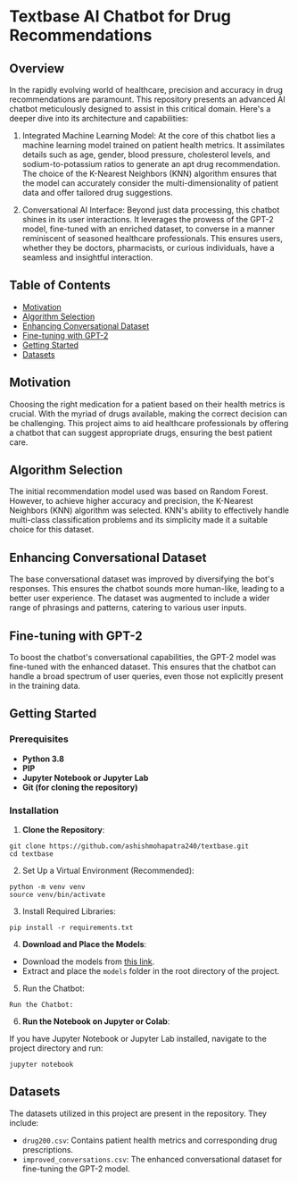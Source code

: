 # Textbase AI Chatbot for Drug Recommendations

## Overview
In the rapidly evolving world of healthcare, precision and accuracy in drug recommendations are paramount. This repository presents an advanced AI chatbot meticulously designed to assist in this critical domain. Here's a deeper dive into its architecture and capabilities:

1. Integrated Machine Learning Model: At the core of this chatbot lies a machine learning model trained on patient health metrics. It assimilates details such as age, gender, blood pressure, cholesterol levels, and sodium-to-potassium ratios to generate an apt drug recommendation. The choice of the K-Nearest Neighbors (KNN) algorithm ensures that the model can accurately consider the multi-dimensionality of patient data and offer tailored drug suggestions.

2. Conversational AI Interface: Beyond just data processing, this chatbot shines in its user interactions. It leverages the prowess of the GPT-2 model, fine-tuned with an enriched dataset, to converse in a manner reminiscent of seasoned healthcare professionals. This ensures users, whether they be doctors, pharmacists, or curious individuals, have a seamless and insightful interaction.


## Table of Contents
- [Motivation](#motivation)
- [Algorithm Selection](#algorithm-selection)
- [Enhancing Conversational Dataset](#enhancing-conversational-dataset)
- [Fine-tuning with GPT-2](#fine-tuning-with-gpt-2)
- [Getting Started](#getting-started)
- [Datasets](#datasets)


## Motivation
Choosing the right medication for a patient based on their health metrics is crucial. With the myriad of drugs available, making the correct decision can be challenging. This project aims to aid healthcare professionals by offering a chatbot that can suggest appropriate drugs, ensuring the best patient care.

## Algorithm Selection
The initial recommendation model used was based on Random Forest. However, to achieve higher accuracy and precision, the K-Nearest Neighbors (KNN) algorithm was selected. KNN's ability to effectively handle multi-class classification problems and its simplicity made it a suitable choice for this dataset.

## Enhancing Conversational Dataset
The base conversational dataset was improved by diversifying the bot's responses. This ensures the chatbot sounds more human-like, leading to a better user experience. The dataset was augmented to include a wider range of phrasings and patterns, catering to various user inputs.

## Fine-tuning with GPT-2
To boost the chatbot's conversational capabilities, the GPT-2 model was fine-tuned with the enhanced dataset. This ensures that the chatbot can handle a broad spectrum of user queries, even those not explicitly present in the training data.

## Getting Started

### Prerequisites
- **Python 3.8**
- **PIP**
- **Jupyter Notebook or Jupyter Lab**
- **Git (for cloning the repository)**

### Installation

1. **Clone the Repository**:

```
git clone https://github.com/ashishmohapatra240/textbase.git
cd textbase
```

2. Set Up a Virtual Environment (Recommended):
```
python -m venv venv
source venv/bin/activate
```
3. Install Required Libraries:

```
pip install -r requirements.txt
```

4. **Download and Place the Models**:
- Download the models from [this link](https://drive.google.com/drive/folders/1w6RQl4GRhf6TltuPJsAnIN9TKOM6YlZA?usp=sharing).
- Extract and place the `models` folder in the root directory of the project.

5. Run the Chatbot:

```
Run the Chatbot:
```

6. **Run the Notebook on Jupyter or Colab**:

If you have Jupyter Notebook or Jupyter Lab installed, navigate to the project directory and run:

```
jupyter notebook
```



## Datasets
The datasets utilized in this project are present in the repository. They include:
- `drug200.csv`: Contains patient health metrics and corresponding drug prescriptions.
- `improved_conversations.csv`: The enhanced conversational dataset for fine-tuning the GPT-2 model.


